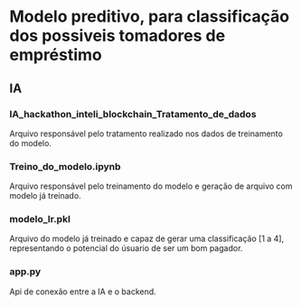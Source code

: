 # Modelo preditivo, para classificação dos possiveis tomadores de empréstimo

## IA

### IA_hackathon_inteli_blockchain_Tratamento_de_dados

Arquivo responsável pelo tratamento realizado nos dados de treinamento do modelo.

### Treino_do_modelo.ipynb

Arquivo responsável pelo treinamento do modelo e geração de arquivo com modelo já treinado.

### modelo_lr.pkl

Arquivo do modelo já treinado e capaz de gerar uma classificação [1 a 4], representando o potencial do úsuario de ser um bom pagador.

### app.py

Api de conexão entre a IA e o backend.
